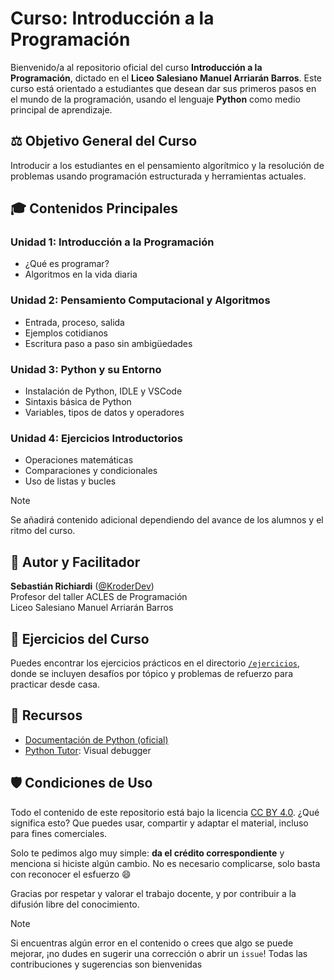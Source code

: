 # Curso: Introducción a la Programación
Bienvenido/a al repositorio oficial del curso **Introducción a la Programación**, dictado en el **Liceo Salesiano Manuel Arriarán Barros**. Este curso está orientado a estudiantes que desean dar sus primeros pasos en el mundo de la programación, usando el lenguaje **Python** como medio principal de aprendizaje.

## ⚖️ Objetivo General del Curso
Introducir a los estudiantes en el pensamiento algorítmico y la resolución de problemas usando programación estructurada y herramientas actuales.

## 🎓 Contenidos Principales
### Unidad 1: Introducción a la Programación
* ¿Qué es programar?
* Algoritmos en la vida diaria
### Unidad 2: Pensamiento Computacional y Algoritmos
* Entrada, proceso, salida
* Ejemplos cotidianos
* Escritura paso a paso sin ambigüedades
### Unidad 3: Python y su Entorno
* Instalación de Python, IDLE y VSCode
* Sintaxis básica de Python
* Variables, tipos de datos y operadores
### Unidad 4: Ejercicios Introductorios
* Operaciones matemáticas
* Comparaciones y condicionales
* Uso de listas y bucles

> [!NOTE]
> Se añadirá contenido adicional dependiendo del avance de los alumnos y el ritmo del curso.

## 👤 Autor y Facilitador

**Sebastián Richiardi** ([@KroderDev](https://github.com/KroderDev))  
Profesor del taller ACLES de Programación  
Liceo Salesiano Manuel Arriarán Barros  

## 🐍 Ejercicios del Curso

Puedes encontrar los ejercicios prácticos en el directorio [`/ejercicios`](./ejercicios), donde se incluyen desafíos por tópico y problemas de refuerzo para practicar desde casa.

## 📖 Recursos
* [Documentación de Python (oficial)](https://docs.python.org/es/3/)
* [Python Tutor](https://pythontutor.com/): Visual debugger

## 🛡️ Condiciones de Uso

Todo el contenido de este repositorio está bajo la licencia [CC BY 4.0](https://creativecommons.org/licenses/by/4.0/deed.es). ¿Qué significa esto? Que puedes usar, compartir y adaptar el material, incluso para fines comerciales.

Solo te pedimos algo muy simple: **da el crédito correspondiente** y menciona si hiciste algún cambio. No es necesario complicarse, solo basta con reconocer el esfuerzo 😄

Gracias por respetar y valorar el trabajo docente, y por contribuir a la difusión libre del conocimiento.

> [!NOTE]
> Si encuentras algún error en el contenido o crees que algo se puede mejorar, ¡no dudes en sugerir una corrección o abrir un `issue`! Todas las contribuciones y sugerencias son bienvenidas
